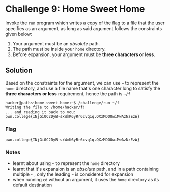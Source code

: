 # Challenge 9: Home Sweet Home
Invoke the `run` program which writes a copy of the flag to a file that the user specifies as an argument, as long as said argument follows the constraints given below:
1. Your argument must be an _absolute_ path. <br>
2. The path must be inside your `home` directory. <br>
3. Before expansion, your argument must be **three characters or less**.

## Solution
Based on the constraints for the argument, we can use `~` to represent the `home` directory, and use a file name that's one character long to satisfy the **three characters or less** requirement, hence the path is `~/f`
```
hacker@paths~home-sweet-home:~$ /challenge/run ~/f
Writing the file to /home/hacker/f!
... and reading it back to you:
pwn.college{INjGi0C2DyB-sxWmK6yRr6cvq1q.QXzMDO0wiMwAzNzEzW}
```

### Flag
`pwn.college{INjGi0C2DyB-sxWmK6yRr6cvq1q.QXzMDO0wiMwAzNzEzW}`
### Notes
- learnt about using `~` to represent the `home` directory
- learnt that it's expansion is an _absolute_ path, and in a path containing multiple `~` , only the leading `~` is considered for expansion
- when running `cd` without an argument, it uses the `home` directory as its default destination
